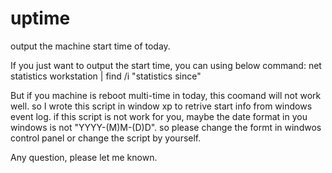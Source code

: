 uptime
======

output the machine start time of today.

If you just want to output the start time, you can using below command:
net statistics workstation | find /i  "statistics since" 

But if you machine is reboot multi-time in today, this coomand will not work well.
so I wrote this script in window xp to retrive start info from windows event log.
if this script is not work for you, maybe the date format in you windows is not "YYYY-(M)M-(D)D".
so please change the formt in windwos control panel or change the script by yourself.

Any question, please let me known.
